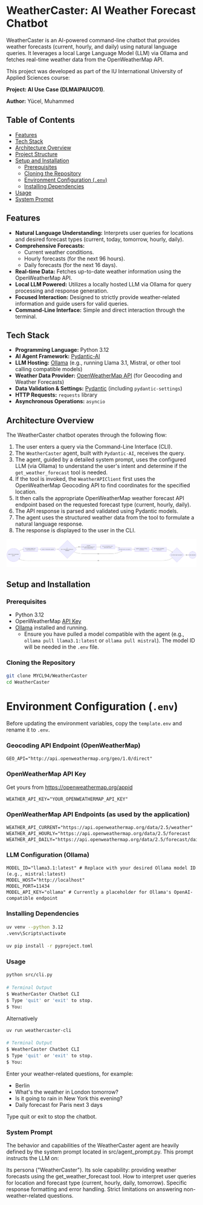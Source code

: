 # WeatherCaster: AI Weather Forecast Chatbot

WeatherCaster is an AI-powered command-line chatbot that provides weather forecasts (current, hourly, and daily) using natural language queries. It leverages a local Large Language Model (LLM) via Ollama and fetches real-time weather data from the OpenWeatherMap API.

This project was developed as part of the IU International University of Applied Sciences course: 

**Project: AI Use Case (DLMAIPAIUC01)**.

**Author:** Yücel, Muhammed

## Table of Contents

- [Features](#features)
- [Tech Stack](#tech-stack)
- [Architecture Overview](#architecture-overview)
- [Project Structure](#project-structure)
- [Setup and Installation](#setup-and-installation)
  - [Prerequisites](#prerequisites)
  - [Cloning the Repository](#cloning-the-repository)
  - [Environment Configuration (`.env`)](#environment-configuration-env)
  - [Installing Dependencies](#installing-dependencies)
- [Usage](#usage)
- [System Prompt](#system-prompt)

## Features

- **Natural Language Understanding:** Interprets user queries for locations and desired forecast types (current, today, tomorrow, hourly, daily).
- **Comprehensive Forecasts:**
    - Current weather conditions.
    - Hourly forecasts (for the next 96 hours).
    - Daily forecasts (for the next 16 days).
- **Real-time Data:** Fetches up-to-date weather information using the OpenWeatherMap API.
- **Local LLM Powered:** Utilizes a locally hosted LLM via Ollama for query processing and response generation.
- **Focused Interaction:** Designed to strictly provide weather-related information and guide users for valid queries.
- **Command-Line Interface:** Simple and direct interaction through the terminal.

## Tech Stack

- **Programming Language:** Python 3.12
- **AI Agent Framework:** [Pydantic-AI](https://github.com/jxnl/pydantic-ai)
- **LLM Hosting:** [Ollama](https://ollama.com) (e.g., running Llama 3.1, Mistral, or other tool calling compatible models)
- **Weather Data Provider:** [OpenWeatherMap API](https://openweathermap.org/api) (for Geocoding and Weather Forecasts)
- **Data Validation & Settings:** [Pydantic](https://docs.pydantic.dev/) (including `pydantic-settings`)
- **HTTP Requests:** `requests` library
- **Asynchronous Operations:** `asyncio`

## Architecture Overview

The WeatherCaster chatbot operates through the following flow:
1.  The user enters a query via the Command-Line Interface (CLI).
2.  The `WeatherCaster` agent, built with `Pydantic-AI`, receives the query.
3.  The agent, guided by a detailed system prompt, uses the configured LLM (via Ollama) to understand the user's intent and determine if the `get_weather_forecast` tool is needed.
4.  If the tool is invoked, the `WeatherAPIClient` first uses the OpenWeatherMap Geocoding API to find coordinates for the specified location.
5.  It then calls the appropriate OpenWeatherMap weather forecast API endpoint based on the requested forecast type (current, hourly, daily).
6.  The API response is parsed and validated using Pydantic models.
7.  The agent uses the structured weather data from the tool to formulate a natural language response.
8.  The response is displayed to the user in the CLI.

![User Interaction Flow](assets/User_Interaction_Flow.png)


## Setup and Installation

### Prerequisites

- Python 3.12
- OpenWeatherMap [API Key](https://openweathermap.org/appid)
- [Ollama](https://ollama.com/download) installed and running.
  - Ensure you have pulled a model compatible with the agent (e.g., `ollama pull llama3.1:latest` or `ollama pull mistral`). The model ID will be needed in the `.env` file.

### Cloning the Repository

```bash
git clone MYCL94/WeatherCaster
cd WeatherCaster
```

# Environment Configuration (`.env`)

Before updating the environment variables, copy the `template.env` and rename it to `.env`.

### Geocoding API Endpoint (OpenWeatherMap)
```
GEO_API="http://api.openweathermap.org/geo/1.0/direct"
```

### OpenWeatherMap API Key 
Get yours from https://openweathermap.org/appid
```
WEATHER_API_KEY="YOUR_OPENWEATHERMAP_API_KEY"
``` 

### OpenWeatherMap API Endpoints (as used by the application)
```
WEATHER_API_CURRENT="https://api.openweathermap.org/data/2.5/weather"
WEATHER_API_HOURLY="https://api.openweathermap.org/data/2.5/forecast
WEATHER_API_DAILY="https://api.openweathermap.org/data/2.5/forecast/daily
```

### LLM Configuration (Ollama)
```
MODEL_ID="llama3.1:latest" # Replace with your desired Ollama model ID (e.g., mistral:latest)
MODEL_HOST="http://localhost"
MODEL_PORT=11434
MODEL_API_KEY="ollama" # Currently a placeholder for Ollama's OpenAI-compatible endpoint
```

### Installing Dependencies

```bash
uv venv --python 3.12
.venv\Scripts\activate

uv pip install -r pyproject.toml
```

### Usage
```bash
python src/cli.py

# Terminal Output
$ WeatherCaster Chatbot CLI
$ Type 'quit' or 'exit' to stop.
$ You:
```

Alternatively

```bash
uv run weathercaster-cli

# Terminal Output
$ WeatherCaster Chatbot CLI
$ Type 'quit' or 'exit' to stop.
$ You:
```

Enter your weather-related questions, for example:

* Berlin
* What's the weather in London tomorrow?
* Is it going to rain in New York this evening?
* Daily forecast for Paris next 3 days

Type quit or exit to stop the chatbot.

### System Prompt

The behavior and capabilities of the WeatherCaster agent are heavily defined by the system prompt located in src/agent_prompt.py. This prompt instructs the LLM on:

Its persona ("WeatherCaster").
Its sole capability: providing weather forecasts using the get_weather_forecast tool.
How to interpret user queries for location and forecast type (current, hourly, daily, tomorrow).
Specific response formatting and error handling.
Strict limitations on answering non-weather-related questions.
